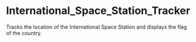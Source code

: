 # International_Space_Station_Tracker
Tracks the location of the International Space Station and displays the flag of the country.

